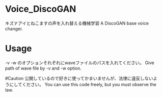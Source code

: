 # Voice_DiscoGAN
キズナアイとねこますの声を入れ替える機械学習
A DiscoGAN base voice changer.

# Usage
-v -w のオプションそれぞれにwaveファイルのパスを入れてください。
Give path of wave file by -v and -w option.

#Caution
公開しているので好きに使ってかまいませんが、法律に違反しないようにしてください。
You can use this code freely, but you must observe the law.
